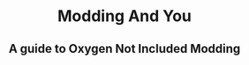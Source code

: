 <div align="center">
    <h1>Modding And You</h1>
    <h2>A guide to Oxygen Not Included Modding</h2>
</div>


